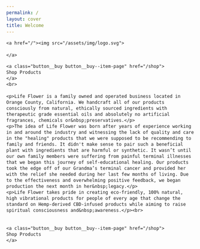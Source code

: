 ```yaml
---
permalink: /
layout: cover
title: Welcome
---
```


<div class="cover-home">

  <div class="masthead">

    <a href="/"><img src="/assets/img/logo.svg">

    </a>

  </div>

  <div class="cover-home__description">

    <a class="button__buy button__buy--item-page" href="/shop">
    Shop Products
    </a>
    <br>
    
    <p>Life Flower is a family owned and operated business located in Orange County, California. We handcraft all of our products consciously from natural, ethically sourced ingredients with therapeutic grade essential oils and absolutely no artificial fragrances, chemicals or&nbsp;preservatives.</p>
    <p>The idea of Life Flower was born after years of experience working in and around the industry and witnessing the lack of quality and care in the "healing" products that we were supposed to be recommending to family and friends. It didn't make sense to pair such a beneficial plant with ingredients that are harmful or synthetic. It wasn’t until our own family members were suffering from painful terminal illnesses that we began this journey of self-educational healing. Our products took the edge off of our Grandma’s terminal cancer and provided her with the relief she needed during her last few months of living. Due to the effectiveness and overwhelming positive feedback, we began production the next month in her&nbsp;legacy.</p>
    <p>Life Flower takes pride in creating eco-friendly, 100% natural, high vibrational products for people of every age that change the standard on Hemp-derived CBD-infused products while aiming to raise spiritual consciousness and&nbsp;awareness.</p><br>


    <a class="button__buy button__buy--item-page" href="/shop">
    Shop Products
    </a>

  </div>

</div>
